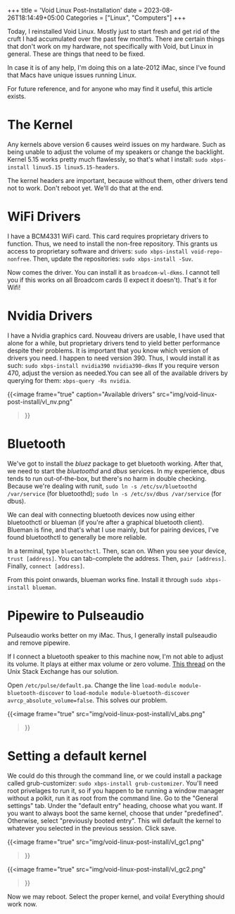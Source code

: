 +++
title = 'Void Linux Post-Installation'
date = 2023-08-26T18:14:49+05:00
Categories = ["Linux", "Computers"]
+++

Today, I reinstalled Void Linux. Mostly just to start fresh and get rid of the cruft I had accumulated over the past few months. There are certain things that don't work on my hardware, not specifically with Void, but Linux in general. These are things that need to be fixed.

In case it is of any help, I'm doing this on a late-2012 iMac, since I've found that Macs have unique issues running Linux.

For future reference, and for anyone who may find it useful, this article exists.

# The Kernel

Any kernels above version 6 causes weird issues on my hardware. Such as being unable to adjust the volume of my speakers or change the backlight. Kernel 5.15 works pretty much flawlessly, so that's what I install: `sudo xbps-install linux5.15 linux5.15-headers`.

The kernel headers are important, because without them, other drivers tend not to work. Don't reboot yet. We'll do that at the end.

# WiFi Drivers

I have a BCM4331 WiFi card. This card requires proprietary drivers to function. Thus, we need to install the non-free repository. This grants us access to proprietary software and drivers: `sudo xbps-install void-repo-nonfree`. Then, update the repositories: `sudo xbps-install -Suv`.

Now comes the driver. You can install it as `broadcom-wl-dkms`. I cannot tell you if this works on all Broadcom cards (I expect it doesn't). That's it for Wifi!

# Nvidia Drivers

I have a Nvidia graphics card. Nouveau drivers are usable, I have used that alone for a while, but proprietary drivers tend to yield better performance despite their problems. It is important that you know which version of drivers you need. I happen to need version 390. Thus, I would install it as such: `sudo xbps-install nvidia390 nvidia390-dkms` If you require verson 470, adjust the version as needed.You can see all of the available drivers by querying for them: `xbps-query -Rs nvidia`.

{{<image
  frame="true"
  caption="Available drivers"
  src="img/void-linux-post-install/vl_nv.png"
>}}

# Bluetooth

We've got to install the *bluez* package to get bluetooth working. After that, we need to start the *bluetoothd* and *dbus* services. In my experience, dbus tends to run out-of-the-box, but there's no harm in double checking. Because we're dealing with runit, `sudo ln -s /etc/sv/bluetoothd /var/service` (for bluetoothd); `sudo ln -s /etc/sv/dbus /var/service` (for dbus).

We can deal with connecting bluetooth devices now using either bluetoothctl or blueman (if you're after a graphical bluetooth client). Blueman is fine, and that's what I use mainly, but for pairing devices, I've found bluetoothctl to generally be more reliable.

In a terminal, type `bluetoothctl`. Then, scan on. When you see your device, `trust [address]`. You can tab-complete the address. Then, `pair [address]`. Finally, `connect [address]`.

From this point onwards, blueman works fine. Install it through `sudo xbps-install blueman`.

# Pipewire to Pulseaudio

Pulseaudio works better on my iMac. Thus, I generally install pulseaudio and remove pipewire.

If I connect a bluetooth speaker to this machine now, I'm not able to adjust its volume. It plays at either max volume or zero volume. [This thread](https://unix.stackexchange.com/questions/686200/bluetooth-speaker-volume-control-doesnt-work-but-muting-does-work) on the Unix Stack Exchange has our solution.

Open `/etc/pulse/default.pa`. Change the line `load-module module-bluetooth-discover` to `load-module module-bluetooth-discover avrcp_absolute_volume=false`. This solves our problem. 

{{<image
  frame="true"
  src="img/void-linux-post-install/vl_abs.png"
>}}

# Setting a default kernel

We could do this through the command line, or we could install a package called grub-customizer: `sudo xbps-install grub-customizer`. You'll need root privelages to run it, so if you happen to be running a window manager without a polkit, run it as root from the command line. Go to the "General settings" tab. Under the "default entry" heading, choose what you want. If you want to always boot the same kernel, choose that under "predefined". Otherwise, select "previously booted entry". This will default the kernel to whatever you selected in the previous session. Click save.

{{<image
  frame="true"
  src="img/void-linux-post-install/vl_gc1.png"
>}}

{{<image
  frame="true"
  src="img/void-linux-post-install/vl_gc2.png"
>}}

Now we may reboot. Select the proper kernel, and voila! Everything should work now.

